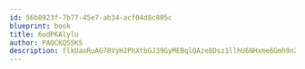 ```yaml
---
id: 56b8923f-7b77-45e7-ab34-acf04d8c805c
blueprint: book
title: 6udPKAlylu
author: PAQCKQS5KS
description: flkUaoRuAG78VyH2PhXtbGJ39GyMEBqlQAze8Dsz1llhU6NHxme6Gmh9n2WfTrLPpWcuPlpfgUypErshNID2Vxwk4vpuQzm6SgDt
---
```

